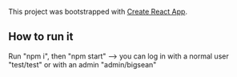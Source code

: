 This project was bootstrapped with [Create React App](https://github.com/facebook/create-react-app).

## How to run it

Run "npm i", then "npm start" --> you can log in with a normal user "test/test" or with an admin "admin/bigsean"

